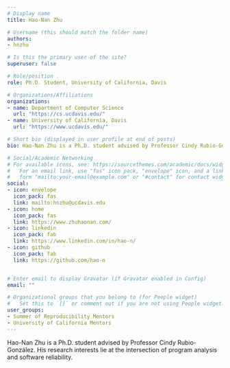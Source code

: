 ```yaml
---
# Display name
title: Hao-Nan Zhu

# Username (this should match the folder name)
authors:
- hnzhu

# Is this the primary user of the site?
superuser: false

# Role/position
role: Ph.D. Student, University of California, Davis

# Organizations/Affiliations
organizations:
- name: Department of Computer Science
  url: "https://cs.ucdavis.edu/"
- name: University of California, Davis
  url: "https://www.ucdavis.edu/"

# Short bio (displayed in user profile at end of posts)
bio: Hao-Nan Zhu is a Ph.D. student advised by Professor Cindy Rubio-González. His research interests lie at the intersection of program analysis and software reliability. 

# Social/Academic Networking
# For available icons, see: https://sourcethemes.com/academic/docs/widgets/#icons
#   For an email link, use "fas" icon pack, "envelope" icon, and a link in the
#   form "mailto:your-email@example.com" or "#contact" for contact widget.
social:
- icon: envelope
  icon_pack: fas
  link: mailto:hnzhu@ucdavis.edu
- icon: home
  icon_pack: fas
  link: https://www.zhuhaonan.com/
- icon: linkedin
  icon_pack: fab
  link: https://www.linkedin.com/in/hao-n/
- icon: github
  icon_pack: fab
  link: https://github.com/hao-n


# Enter email to display Gravatar (if Gravatar enabled in Config)
email: ""

# Organizational groups that you belong to (for People widget)
#   Set this to `[]` or comment out if you are not using People widget.  
user_groups:
- Summer of Reproducibility Mentors
- University of California Mentors
---
```

Hao-Nan Zhu is a Ph.D. student advised by Professor Cindy Rubio-González. His research interests lie at the intersection of program analysis and software reliability. 
